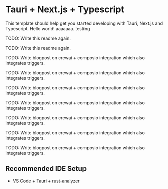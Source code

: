 # Tauri + Next.js + Typescript

This template should help get you started developing with Tauri, Next.js and Typescript. Hello world! aaaaaaa. testing

TODO: Write this readme again.

TODO: Write this readme again.

TODO: Write blogpost on crewai + composio integration which also integrates triggers.


TODO: Write blogpost on crewai + composio integration which also integrates triggers.

TODO: Write blogpost on crewai + composio integration which also integrates triggers.

TODO: Write blogpost on crewai + composio integration which also integrates triggers.

TODO: Write blogpost on crewai + composio integration which also integrates triggers.

TODO: Write blogpost on crewai + composio integration which also integrates triggers.


TODO: Write blogpost on crewai + composio integration which also integrates triggers.

## Recommended IDE Setup

- [VS Code](https://code.visualstudio.com/) + [Tauri](https://marketplace.visualstudio.com/items?itemName=tauri-apps.tauri-vscode) + [rust-analyzer](https://marketplace.visualstudio.com/items?itemName=rust-lang.rust-analyzer)
